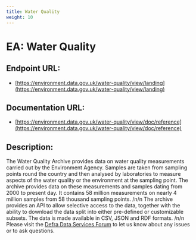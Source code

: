 ```yaml
---
title: Water Quality
weight: 10
---
```


# EA: Water Quality

## Endpoint URL:
 - [https://environment.data.gov.uk/water-quality/view/landing](https://environment.data.gov.uk/water-quality/view/landing)

## Documentation URL:
 - [https://environment.data.gov.uk/water-quality/view/doc/reference](https://environment.data.gov.uk/water-quality/view/doc/reference)

## Description:
The Water Quality Archive provides data on water quality measurements carried out by the Environment Agency. Samples are taken from sampling points round the country and then analysed by laboratories to measure aspects of the water quality or the environment at the sampling point. The archive provides data on these measurements and samples dating from 2000 to present day. It contains 58 million measurements on nearly 4 million samples from 58 thousand sampling points. /n/n The archive provides an API to allow selective access to the data, together with the ability to download the data split into either pre-defined or customizable subsets. The data is made available in CSV, JSON and RDF formats. /n/n Please visit the [Defra Data Services Forum](https://support.environment.data.gov.uk/hc/en-gb) to let us know about any issues or to ask questions.

